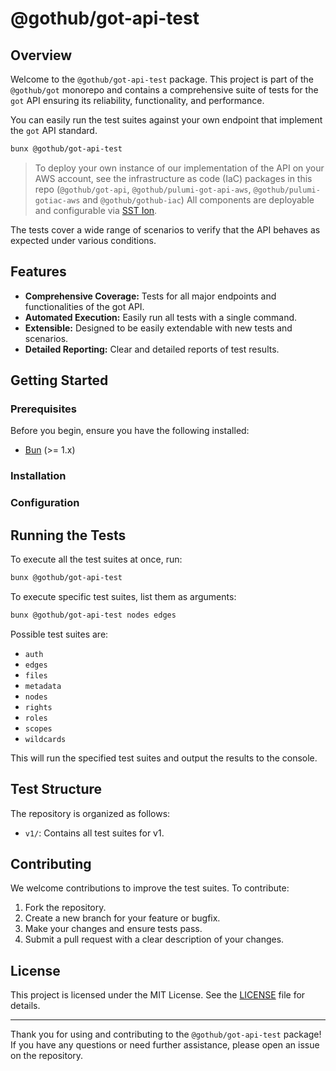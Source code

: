 # @gothub/got-api-test

## Overview

Welcome to the `@gothub/got-api-test` package. This project is part of the `@gothub/got` monorepo and contains a
comprehensive suite of tests for the `got` API ensuring its reliability, functionality, and performance.

You can easily run the test suites against your own endpoint that implement the `got` API standard.

```BASH
bunx @gothub/got-api-test
```

> To deploy your own instance of our implementation of the API on your AWS account, see the infrastructure as code (IaC)
> packages in this repo (`@gothub/got-api`, `@gothub/pulumi-got-api-aws`, `@gothub/pulumi-gotiac-aws` and
> `@gothub/gothub-iac`) All components are deployable and configurable via [SST Ion](https://ion.sst.dev/).

The tests cover a wide range of scenarios to verify that the API behaves as expected under various conditions.

## Features

-   **Comprehensive Coverage:** Tests for all major endpoints and functionalities of the got API.
-   **Automated Execution:** Easily run all tests with a single command.
-   **Extensible:** Designed to be easily extendable with new tests and scenarios.
-   **Detailed Reporting:** Clear and detailed reports of test results.

## Getting Started

### Prerequisites

Before you begin, ensure you have the following installed:

-   [Bun](https://bun.sh/) (>= 1.x)

### Installation

### Configuration

## Running the Tests

To execute all the test suites at once, run:

```bash
bunx @gothub/got-api-test
```

To execute specific test suites, list them as arguments:

```bash
bunx @gothub/got-api-test nodes edges
```

Possible test suites are:

-   `auth`
-   `edges`
-   `files`
-   `metadata`
-   `nodes`
-   `rights`
-   `roles`
-   `scopes`
-   `wildcards`

This will run the specified test suites and output the results to the console.

## Test Structure

The repository is organized as follows:

-   `v1/`: Contains all test suites for v1.

## Contributing

We welcome contributions to improve the test suites. To contribute:

1. Fork the repository.
2. Create a new branch for your feature or bugfix.
3. Make your changes and ensure tests pass.
4. Submit a pull request with a clear description of your changes.

## License

This project is licensed under the MIT License. See the [LICENSE](LICENSE) file for details.

---

Thank you for using and contributing to the `@gothub/got-api-test` package! If you have any questions or need further
assistance, please open an issue on the repository.
